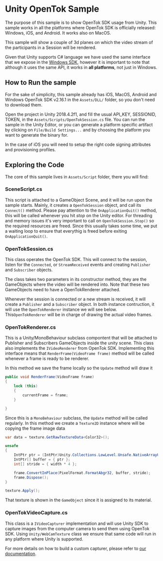 Unity OpenTok Sample
================================

The purpose of this sample is to show OpenTok SDK usage from Unity. This sample works in all the platforms where OpenTok SDK is officially released: Windows, iOS, and Android. It works also on MacOS.

This sample will show a couple of 3d planes on which the video stream of the participants in a Session will be rendered.

Given that Unity supports C# language we have used the same interface that we expose in the [Windows SDK](https://tokbox.com/developer/sdks/windows/reference/), however it is important to note that although it uses the same API, it works in **all platforms**, not just in Windows.

How to Run the sample
-------------------------

For the sake of simplicity, this sample already has iOS, MacOS, Android and Windows OpenTok SDK v2.16.1 in the `Assets/DLL/` folder, so you don't need to download them.

Open the project in Unity 2018.4.2f1, and fill the usual API_KEY, SESSIONID, TOKEN, in the `Assets/Scripts/OpenTokSession.cs` file.
You can run the sample in the Unity Editor, or you can generate a platform specific artifact by clicking on `File/Build Settings...` and by choosing the platform you want to generate the binary for.

In the case of iOS you will need to setup the right code signing attributes and provisioning profiles.

Exploring the Code
-----------------------

The core of this sample lives in `Assets/Script` folder, there you will find:

### SceneScript.cs

This script is attached to a GameObject Scene, and it will be run upon the sample starts. Mainly, it creates a `OpenTokSession` object, and call its `Connect()` method. Please pay attention to the `OnApplicationQuit()` method, this will be called whenever you hit _stop_ on the Unity editor. For threading and memory issues it's very important to call on `OpenTokSession.Stop()` so the required resources are freed. Since this usually takes some time, we put a waiting loop to ensure that everythig is freed before exiting `OnApplicationQuit()`.

### OpenTokSession.cs

This class operates the OpenTok SDK. This will connect to the session, listen for the `Connected`, or `StreamReceived` events and creating `Publisher` and `Subscriber` objects.

The class takes two parameters in its constructor method, they are the GameObjects where the video will be rendered into. Note that these two GameObjects need to have a OpenTokRenderer attached.

Whenever the session is connected or a new stream is received, it will create a `Publisher` and a `Subscriber` object. In both instance contruction, it will use the `OpenTokRenderer` instance we will see below. This`OpenTokRenderer` will be in charge of drawing the actual video frames.

### OpenTokRenderer.cs

This is a Unity/MonoBehaviour subclass compontent that will be attached to Publisher and Subscribers GameObjects inside the unity scene. This class also implements the `IVideoRenderer` from OpenTok SDK. Implementing this interface means that `RenderFrame(VideoFrame frame)` method will be called whenever a frame is ready to be renderer.

In this method we save the frame locally so the `Update` method will draw it

```csharp
public void RenderFrame(VideoFrame frame)
{
    lock (this)
    {
        currentFrame = frame;
    }

}
```

Since this is a `MonoBehaviour` subclass, the `Update` method will be called regularly. In this method we create a `Texture2D` instance where will be copying the frame image data

```csharp
var data = texture.GetRawTextureData<Color32>();

unsafe
{
    IntPtr ptr = (IntPtr)Unity.Collections.LowLevel.Unsafe.NativeArrayUnsafeUtility.GetUnsafePtr<Color32>(data);
    IntPtr[] buffer = { ptr };
    int[] stride = { width * 4 };

    frame.ConvertInPlace(PixelFormat.FormatAbgr32, buffer, stride);
    frame.Dispose();
}

texture.Apply();
```

That texture is shown in the `GameObject` since it is assigned to its material.

### OpenTokVideoCapture.cs

This class is a `IVideoCapturer` implementation and will use Unity SDK to capture images from the computer camera to send them using OpenTok SDK. Using `Unity/WebCamTexture` class we ensure that same code will run in any platform where Unity is supported.

For more details on how to build a custom capturer, please refer to [our documentation](https://tokbox.com/developer/sdks/windows/reference/interface_open_tok_1_1_i_video_capturer.html).
